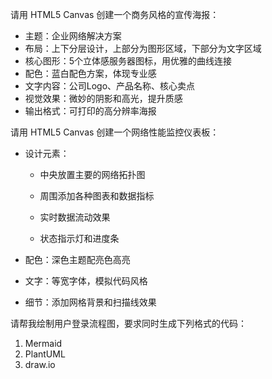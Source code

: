 请用 HTML5 Canvas 创建一个商务风格的宣传海报：

- ﻿﻿主题：企业网络解决方案
- ﻿﻿布局：上下分层设计，上部分为图形区域，下部分为文字区域
- ﻿核心图形：5个立体感服务器图标，用优雅的曲线连接
- ﻿﻿配色：蓝白配色方案，体现专业感
- ﻿﻿文字内容：公司Logo、产品名称、核心卖点
- ﻿﻿视觉效果：微妙的阴影和高光，提升质感
- ﻿﻿输出格式：可打印的高分辨率海报



请用 HTML5 Canvas 创建一个网络性能监控仪表板：

- 设计元素：

  - ﻿﻿中央放置主要的网络拓扑图

  - ﻿周围添加各种图表和数据指标

  - ﻿实时数据流动效果

  - ﻿﻿状态指示灯和进度条

- ﻿﻿配色：深色主题配亮色高亮
- ﻿﻿文字：等宽字体，模拟代码风格
- ﻿﻿细节：添加网格背景和扫描线效果



请帮我绘制用户登录流程图，要求同时生成下列格式的代码：

1. Mermaid
2. PlantUML
3. draw.io











